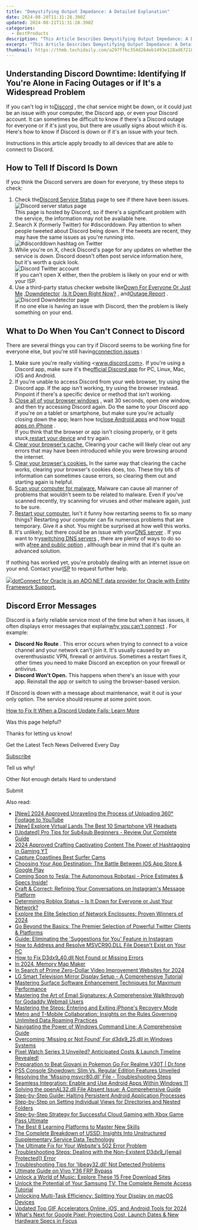 ```yaml
---
title: "Demystifying Output Impedance: A Detailed Explanation"
date: 2024-08-20T11:31:28.390Z
updated: 2024-08-21T11:31:28.390Z
categories:
  - BestProducts
description: "This Article Describes Demystifying Output Impedance: A Detailed Explanation"
excerpt: "This Article Describes Demystifying Output Impedance: A Detailed Explanation"
thumbnail: https://thmb.techidaily.com/a297ffbc354d264eb1493e128ad67218845cfbc005c6762fe341027fca06ba6f.jpg
---
```


## Understanding Discord Downtime: Identifying If You're Alone in Facing Outages or if It's a Widespread Problem
 If you can't log in to[Discord](https://www.lifewire.com/discord-4174046) , the chat service might be down, or it could just be an issue with your computer, the Discord app, or even your Discord account. It can sometimes be difficult to know if there's a Discord outage for everyone or if it's just you, but there are usually signs about which it is. Here's how to know if Discord is down or if it's an issue with your tech.

 Instructions in this article apply broadly to all devices that are able to connect to Discord.

## How to Tell If Discord Is Down

 If you think the Discord servers are down for everyone, try these steps to check:

1. Check the[Discord Service Status](https://status.discord.com) page to see if there have been issues.  
![Discord server status page](https://www.lifewire.com/thmb/yFSV49MklrykNCgZ93liSe1qZt0=/1500x0/filters:no_upscale():max_bytes(150000):strip_icc():format(webp)/is-discord-down-or-is-it-just-you-50256951-64f18a956bac488899f2b478d1c286a9.jpg)  
 This page is hosted by Discord, so if there's a significant problem with the service, the information may not be available here.
2. Search X (formerly Twitter) for #discorddown. Pay attention to when people tweeted about Discord being down. If the tweets are recent, they may have the same issues as you're running into.  
![#discorddown hashtag on Twitter](https://www.lifewire.com/thmb/VTkvVzzWtl2q1P78ZIep47rwOBo=/1500x0/filters:no_upscale():max_bytes(150000):strip_icc():format(webp)/is-discord-down-or-is-it-just-you-50256952-c360b9c4c6d64c2e8214179b37a1931a.jpg)
3. While you're on X, check Discord's page for any updates on whether the service is down. Discord doesn't often post service information here, but it's worth a quick look.  
![Discord Twitter account](https://www.lifewire.com/thmb/duH1jCzJjaIdBXNdYvzfWT2dzjk=/1500x0/filters:no_upscale():max_bytes(150000):strip_icc():format(webp)/is-discord-down-or-is-it-just-you-50256953-0ac75f448e784f739501c218e70589b5.jpg)  
 If you can't open X either, then the problem is likely on your end or with your ISP.
4. Use a third-party status checker website like[Down For Everyone Or Just Me](https://downforeveryoneorjustme.com/discord) ,[Downdetector](https://downdetector.com/status/discord/) ,[Is It Down Right Now?](https://www.isitdownrightnow.com/discord.com.html) , and[Outage.Report](https://outage.report/discord) .  
![Discord Downdetector page](https://www.lifewire.com/thmb/Dkbd1Gn7UxOCVbebPQPG9QuzVpQ=/1500x0/filters:no_upscale():max_bytes(150000):strip_icc():format(webp)/is-discord-down-or-is-it-just-you-50256954-e47fef8c259d4a9d805e652ae722fcbd.jpg)  
 If no one else is having an issue with Discord, then the problem is likely something on your end.

## What to Do When You Can't Connect to Discord

 There are several things you can try if Discord seems to be working fine for everyone else, but you're still having[connection issues](https://www.lifewire.com/fix-connection-issues-discord-5086484) :

1. Make sure you're really visiting <www.discord.com>. If you're using a Discord app, make sure it's the[official Discord app](https://discord.com/download) for PC, Linux, Mac, iOS and Android.
2. If you're unable to access Discord from your web browser, try using the Discord app. If the app isn't working, try using the browser instead. Pinpoint if there's a specific device or method that isn't working.
3. [Close all of your browser windows](https://www.lifewire.com/close-all-tabs-computer-android-browsers-4173831) , wait 30 seconds, open one window, and then try accessing Discord again. Do the same to your Discord app if you're on a tablet or smartphone, but make sure you're actually closing down the app; learn how to[close Android apps](https://www.lifewire.com/close-apps-on-android-4164116) and how to[quit apps on iPhone](https://www.lifewire.com/quit-apps-on-iphone-2000287) .  
 If you think that the browser or app isn't closing properly, or it gets stuck,[restart your device](https://www.lifewire.com/why-does-restarting-seem-to-fix-most-computer-problems-2624569) and try again.
4. [Clear your browser's cache.](https://www.lifewire.com/how-to-clear-cache-2617980) Clearing your cache will likely clear out any errors that may have been introduced while you were browsing around the internet.
5. [Clear your browser's cookies.](https://www.lifewire.com/how-to-delete-cookies-2617981) In the same way that clearing the cache works, clearing your browser's cookies does, too. These tiny bits of information can sometimes cause errors, so clearing them out and starting again is helpful.
6. [Scan your computer for malware.](https://www.lifewire.com/properly-scan-your-computer-for-viruses-and-other-malware-2624526) Malware can cause all manner of problems that wouldn't seem to be related to malware. Even if you've scanned recently, try scanning for viruses and other malware again, just to be sure.
7. [Restart your computer.](https://www.lifewire.com/how-to-reboot-a-computer-2624568) Isn't it funny how restarting seems to fix so many things? Restarting your computer can fix numerous problems that are temporary. Give it a shot. You might be surprised at how well this works.
8. It's unlikely, but there could be an issue with your[DNS server](https://www.lifewire.com/what-is-a-dns-server-2625854) . If you want to try[switching DNS servers](https://www.lifewire.com/how-to-change-dns-server-settings-2617979) , there are plenty of ways to do so with a[free and public option](https://www.lifewire.com/free-and-public-dns-servers-2626062) , although bear in mind that it's quite an advanced solution.

 If nothing has worked yet, you're probably dealing with an internet issue on your end. Contact your[ISP](https://www.lifewire.com/internet-service-provider-isp-2625924) to request further help.

<!-- affiliate ads begin -->
<a href="https://checkout.devart.com/order/checkout.php?PRODS=5023555&QTY=1&AFFILIATE=108875&CART=1"><img src="https://secure.avangate.com/images/merchant/45b430710ad04765a6afd58d9d9fafca/products/dotConnect_O.png" border="0">dotConnect for Oracle is an ADO.NET data provider for Oracle with Entity Framework Support.</a>
<!-- affiliate ads end -->
## Discord Error Messages

 Discord is a fairly reliable service most of the time but when it has issues, it often displays error messages that explain[why you can't connect](https://www.lifewire.com/fix-it-when-discord-wont-open-5076489) . For example:

* **Discord No Route** . This error occurs when trying to connect to a voice channel and your network can't join it. It's usually caused by an overenthusiastic VPN, firewall or antivirus. Sometimes a restart fixes it, other times you need to make Discord an exception on your firewall or antivirus.
* **Discord Won't Open.** This happens when there's an issue with your app. Reinstall the app or switch to using the browser-based version.

 If Discord is down with a message about maintenance, wait it out is your only option. The service should resume at some point soon.

[How to Fix It When a Discord Update Fails: Learn More](https://www.lifewire.com/fix-failed-discord-update-5080924)

Was this page helpful?

Thanks for letting us know!

 Get the Latest Tech News Delivered Every Day

[Subscribe](https://www.lifewire.com/#)

Tell us why!

 Other  Not enough details  Hard to understand

 Submit

<ins class="adsbygoogle"
     style="display:block"
     data-ad-format="autorelaxed"
     data-ad-client="ca-pub-7571918770474297"
     data-ad-slot="1223367746"></ins>



<ins class="adsbygoogle"
     style="display:block"
     data-ad-client="ca-pub-7571918770474297"
     data-ad-slot="8358498916"
     data-ad-format="auto"
     data-full-width-responsive="true"></ins>

<span class="atpl-alsoreadstyle">Also read:</span>
<div><ul>
<li><a href="https://youtube-data.techidaily.com/024-approved-unraveling-the-process-of-uploading-360-footage-to-youtube/"><u>[New] 2024 Approved  Unraveling the Process of Uploading 360° Footage to YouTube</u></a></li>
<li><a href="https://some-techniques.techidaily.com/new-explore-virtual-lands-the-best-10-smartphone-vr-headsets/"><u>[New] Explore Virtual Lands  The Best 10 Smartphone VR Headsets</u></a></li>
<li><a href="https://facebook-record-videos.techidaily.com/updated-pro-tips-for-sub4sub-beginners-review-our-complete-guide/"><u>[Updated] Pro Tips for Sub4sub Beginners - Review Our Complete Guide</u></a></li>
<li><a href="https://youtube-videos.techidaily.com/2024-approved-crafting-captivating-content-the-power-of-hashtagging-in-gaming-yt/"><u>2024 Approved  Crafting Captivating Content  The Power of Hashtagging in Gaming YT</u></a></li>
<li><a href="https://extra-hints.techidaily.com/capture-coastlines-best-surfer-cams/"><u>Capture Coastlines  Best Surfer Cams</u></a></li>
<li><a href="https://tech-recovery.techidaily.com/choosing-your-app-destination-the-battle-between-ios-app-store-and-google-play/"><u>Choosing Your App Destination: The Battle Between IOS App Store & Google Play</u></a></li>
<li><a href="https://tech-recovery.techidaily.com/coming-soon-to-tesla-the-autonomous-robotaxi-price-estimates-and-specs-inside/"><u>Coming Soon to Tesla: The Autonomous Robotaxi - Price Estimates & Specs Inside!</u></a></li>
<li><a href="https://tech-recovery.techidaily.com/craft-and-correct-refining-your-conversations-on-instagrams-message-platform/"><u>Craft & Correct: Refining Your Conversations on Instagram's Message Platform</u></a></li>
<li><a href="https://tech-recovery.techidaily.com/determining-roblox-status-is-it-down-for-everyone-or-just-your-network/"><u>Determining Roblox Status – Is It Down for Everyone or Just Your Network?</u></a></li>
<li><a href="https://tech-recovery.techidaily.com/1722902158590-explore-the-elite-selection-of-network-enclosures-proven-winners-of-2024/"><u>Explore the Elite Selection of Network Enclosures: Proven Winners of 2024</u></a></li>
<li><a href="https://tech-recovery.techidaily.com/go-beyond-the-basics-the-premier-selection-of-powerful-twitter-clients-and-platforms/"><u>Go Beyond the Basics: The Premier Selection of Powerful Twitter Clients & Platforms</u></a></li>
<li><a href="https://tech-recovery.techidaily.com/guide-eliminating-the-suggestions-for-you-feature-in-instagram/"><u>Guide: Eliminating the 'Suggestions for You' Feature in Instagram</u></a></li>
<li><a href="https://tech-recovery.techidaily.com/how-to-address-and-resolve-msvcr90dll-file-doesnt-exist-on-your-pc/"><u>How to Address and Resolve MSVCR90.DLL File Doesn't Exist on Your PC</u></a></li>
<li><a href="https://tech-recovery.techidaily.com/how-to-fix-d3dx940dll-not-found-or-missing-errors/"><u>How to Fix D3dx9_40.dll Not Found or Missing Errors</u></a></li>
<li><a href="https://facebook-video-content.techidaily.com/in-2024-memory-map-maker/"><u>In 2024, Memory Map Maker</u></a></li>
<li><a href="https://some-knowledge.techidaily.com/in-search-of-prime-zero-dollar-video-improvement-websites-for-2024/"><u>In Search of Prime Zero-Dollar Video Improvement Websites for 2024</u></a></li>
<li><a href="https://tech-recovery.techidaily.com/lg-smart-television-mirror-display-setup-a-comprehensive-tutorial/"><u>LG Smart Television Mirror Display Setup - A Comprehensive Tutorial</u></a></li>
<li><a href="https://windows11.techidaily.com/mastering-surface-software-enhancement-techniques-for-maximum-performance/"><u>Mastering Surface Software Enhancement Techniques for Maximum Performance</u></a></li>
<li><a href="https://tech-recovery.techidaily.com/mastering-the-art-of-email-signatures-a-comprehensive-walkthrough-for-godaddy-webmail-users/"><u>Mastering the Art of Email Signatures: A Comprehensive Walkthrough for Godaddy Webmail Users</u></a></li>
<li><a href="https://tech-recovery.techidaily.com/mastering-the-steps-entering-and-exiting-iphones-recovery-mode/"><u>Mastering the Steps: Entering and Exiting iPhone's Recovery Mode</u></a></li>
<li><a href="https://tech-recovery.techidaily.com/metro-and-t-mobile-collaboration-insights-on-the-rules-governing-unlimited-data-roaming-practices/"><u>Metro and T-Mobile Collaboration: Insights on the Rules Governing Unlimited Data Roaming Practices</u></a></li>
<li><a href="https://tech-recovery.techidaily.com/navigating-the-power-of-windows-command-line-a-comprehensive-guide/"><u>Navigating the Power of Windows Command Line: A Comprehensive Guide</u></a></li>
<li><a href="https://tech-recovery.techidaily.com/overcoming-missing-or-not-found-for-d3dx925dll-in-windows-systems/"><u>Overcoming 'Missing or Not Found' For d3dx9_25.dll in Windows Systems</u></a></li>
<li><a href="https://tech-recovery.techidaily.com/pixel-watch-series-3-unveiled-anticipated-costs-and-launch-timeline-revealed/"><u>Pixel Watch Series 3 Unveiled? Anticipated Costs & Launch Timeline Revealed!</u></a></li>
<li><a href="https://pokemon-go-android.techidaily.com/preparation-to-beat-giovani-in-pokemon-go-for-realme-v30t-drfone-by-drfone-virtual-android/"><u>Preparation to Beat Giovani in Pokemon Go For Realme V30T | Dr.fone</u></a></li>
<li><a href="https://tech-recovery.techidaily.com/ps5-console-showdown-slim-vs-regular-edition-features-unveiled/"><u>PS5 Console Showdown: Slim Vs. Regular Edition Features Unveiled</u></a></li>
<li><a href="https://tech-recovery.techidaily.com/resolving-the-missing-msvcr80dll-file-troubleshooting-steps/"><u>Resolving the 'Missing msvcr80.dll' File - Troubleshooting Steps</u></a></li>
<li><a href="https://tech-recovery.techidaily.com/seamless-integration-enable-and-use-android-apps-within-windows-11/"><u>Seamless Integration: Enable and Use Android Apps Within Windows 11</u></a></li>
<li><a href="https://tech-recovery.techidaily.com/solving-the-openal32dll-file-absent-issue-a-comprehensive-guide/"><u>Solving the openAL32.dll File Absent Issue: A Comprehensive Guide</u></a></li>
<li><a href="https://tech-recovery.techidaily.com/step-by-step-guide-halting-persistent-android-application-processes/"><u>Step-by-Step Guide: Halting Persistent Android Application Processes</u></a></li>
<li><a href="https://tech-recovery.techidaily.com/step-by-step-on-setting-individual-views-for-directories-and-nested-folders/"><u>Step-by-Step on Setting Individual Views for Directories and Nested Folders</u></a></li>
<li><a href="https://tech-recovery.techidaily.com/step-by-step-strategy-for-successful-cloud-gaming-with-xbox-game-pass-ultimate/"><u>Step-by-Step Strategy for Successful Cloud Gaming with Xbox Game Pass Ultimate</u></a></li>
<li><a href="https://tech-recovery.techidaily.com/the-best-8-learning-platforms-to-master-new-skills/"><u>The Best 8 Learning Platforms to Master New Skills</u></a></li>
<li><a href="https://tech-recovery.techidaily.com/the-complete-breakdown-of-ussd-insights-into-unstructured-supplementary-service-data-technology/"><u>The Complete Breakdown of USSD: Insights Into Unstructured Supplementary Service Data Technology</u></a></li>
<li><a href="https://tech-recovery.techidaily.com/the-ultimate-fix-for-your-websites-502-error-problem/"><u>The Ultimate Fix for Your Website's 502 Error Problem</u></a></li>
<li><a href="https://tech-recovery.techidaily.com/troubleshooting-steps-dealing-with-the-non-existent-d3dx9email-protected-error/"><u>Troubleshooting Steps: Dealing with the Non-Existent D3dx9_([email Protected]) Error</u></a></li>
<li><a href="https://tech-recovery.techidaily.com/troubleshooting-tips-for-libeay32dll-not-detected-problems/"><u>Troubleshooting Tips for 'libeay32.dll' Not Detected Problems</u></a></li>
<li><a href="https://bypass-frp.techidaily.com/ultimate-guide-on-vivo-y36-frp-bypass-by-drfone-android/"><u>Ultimate Guide on Vivo Y36 FRP Bypass</u></a></li>
<li><a href="https://tech-recovery.techidaily.com/unlock-a-world-of-music-explore-these-15-free-download-sites/"><u>Unlock a World of Music: Explore These 15 Free Download Sites</u></a></li>
<li><a href="https://tech-recovery.techidaily.com/unlock-the-potential-of-your-samsung-tv-the-complete-remote-access-tutorial/"><u>Unlock the Potential of Your Samsung TV: The Complete Remote Access Tutorial</u></a></li>
<li><a href="https://tech-recovery.techidaily.com/unlocking-multi-task-efficiency-splitting-your-display-on-macos-devices/"><u>Unlocking Multi-Task Efficiency: Splitting Your Display on macOS Devices</u></a></li>
<li><a href="https://smart-video-editing.techidaily.com/updated-top-gif-accelerators-online-ios-and-android-tools-for-2024/"><u>Updated Top GIF Accelerators Online, iOS, and Android Tools for 2024</u></a></li>
<li><a href="https://tech-recovery.techidaily.com/whats-next-for-google-pixel-projecting-cost-launch-dates-and-new-hardware-specs-in-focus/"><u>What's Next for Google Pixel: Projecting Cost, Launch Dates & New Hardware Specs in Focus</u></a></li>
</ul></div>
